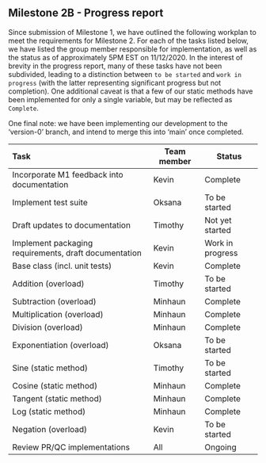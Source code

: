 ## Milestone 2B - Progress report

Since submission of Milestone 1, we have outlined the following workplan to meet the requirements for Milestone 2. For each of the tasks listed below, we have listed the group member responsible for implementation, as well as the status as of approximately 5PM EST on 11/12/2020. In the interest of brevity in the progress report, many of these tasks have not been subdivided, leading to a distinction between `to be started` and `work in progress` (with the latter representing significant progress but not completion). One additional caveat is that a few of our static methods have been implemented for only a single variable, but may be reflected as `Complete`.

One final note: we have been implementing our development to the ‘version-0’ branch, and intend to merge this into ‘main’ once completed.



| Task | Team member | Status |
| :--- | ----------- | ------ |
| Incorporate M1 feedback into documentation | Kevin | Complete |
| Implement test suite | Oksana | To be started |
| Draft updates to documentation | Timothy | Not yet started |
| Implement packaging requirements, draft documentation | Kevin | Work in progress |
| Base class (incl. unit tests) | Kevin | Complete |
| Addition (overload) | Timothy | To be started |
| Subtraction (overload) | Minhaun | Complete |
| Multiplication (overload) | Minhaun | Complete |
| Division (overload) | Minhaun | Complete |
| Exponentiation (overload) | Oksana | To be started |
| Sine (static method) | Timothy | To be started |
| Cosine (static method) | Minhaun | Complete |
| Tangent (static method) | Minhaun | Complete |
| Log (static method) | Minhaun | Complete |
| Negation (overload) | Kevin | To be started |
| Review PR/QC implementations | All | Ongoing |